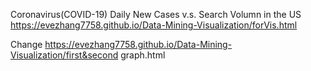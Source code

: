 Coronavirus(COVID-19) Daily New Cases v.s. Search Volumn in the US
https://evezhang7758.github.io/Data-Mining-Visualization/forVis.html

Change
https://evezhang7758.github.io/Data-Mining-Visualization/first&second graph.html
